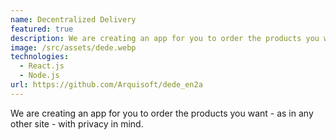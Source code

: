 ```yaml
---
name: Decentralized Delivery
featured: true
description: We are creating an app for you to order the products you want - as in any other site - with privacy in mind.
image: /src/assets/dede.webp
technologies:
  - React.js
  - Node.js
url: https://github.com/Arquisoft/dede_en2a
---
```


We are creating an app for you to order the products you want - as in any other site - with privacy in mind.
